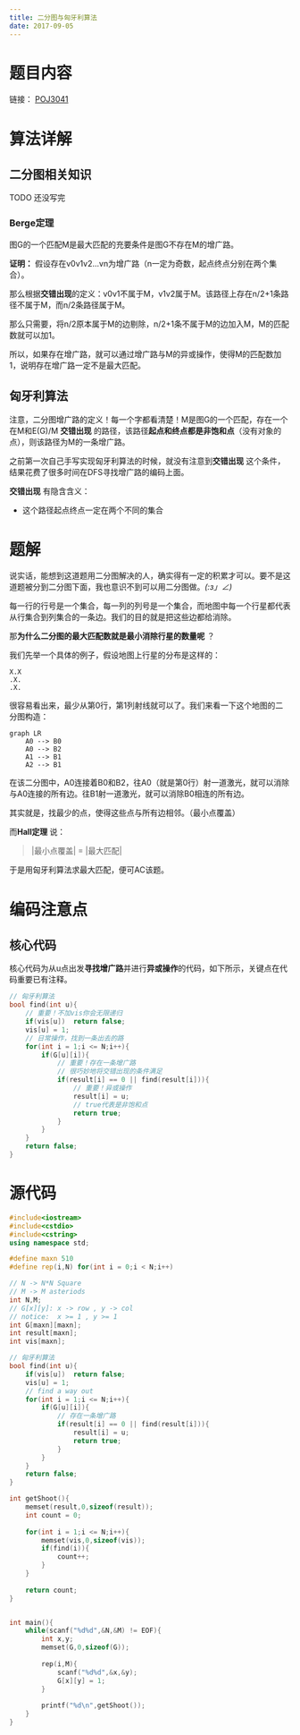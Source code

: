 ```yaml
---
title: 二分图与匈牙利算法
date: 2017-09-05
---
```


# 题目内容

链接： [POJ3041](https://vjudge.net/problem/POJ-3041)

# 算法详解

## 二分图相关知识

TODO 还没写完

### Berge定理

图G的一个匹配M是最大匹配的充要条件是图G不存在M的增广路。

**证明：** 假设存在v0v1v2...vn为增广路（n一定为奇数，起点终点分别在两个集合）。

那么根据**交错出现**的定义：v0v1不属于M，v1v2属于M。该路径上存在n/2+1条路径不属于M，而n/2条路径属于M。

那么只需要，将n/2原本属于M的边剔除，n/2+1条不属于M的边加入M，M的匹配数就可以加1。

所以，如果存在增广路，就可以通过增广路与M的异或操作，使得M的匹配数加1，说明存在增广路一定不是最大匹配。

## 匈牙利算法

注意，二分图增广路的定义！每一个字都看清楚！M是图G的一个匹配，存在一个在M和E(G)/M **交错出现** 的路径，该路径**起点和终点都是非饱和点**（没有对象的点），则该路径为M的一条增广路。

之前第一次自己手写实现匈牙利算法的时候，就没有注意到**交错出现** 这个条件，结果花费了很多时间在DFS寻找增广路的编码上面。

**交错出现** 有隐含含义：

+ 这个路径起点终点一定在两个不同的集合 

# 题解

说实话，能想到这道题用二分图解决的人，确实得有一定的积累才可以。要不是这道题被分到二分图下面，我也意识不到可以用二分图做。_(:з」∠)_

每一行的行号是一个集合，每一列的列号是一个集合，而地图中每一个行星都代表从行集合到列集合的一条边。我们的目的就是把这些边都给消除。

那**为什么二分图的最大匹配数就是最小消除行星的数量呢** ？

我们先举一个具体的例子，假设地图上行星的分布是这样的：

```
X.X 
.X. 
.X. 
```

很容易看出来，最少从第0行，第1列射线就可以了。我们来看一下这个地图的二分图构造：

```mermaid
graph LR
	A0 --> B0
	A0 --> B2
	A1 --> B1
	A2 --> B1
```

在该二分图中，A0连接着B0和B2，往A0（就是第0行）射一道激光，就可以消除与A0连接的所有边。往B1射一道激光，就可以消除B0相连的所有边。

其实就是，找最少的点，使得这些点与所有边相邻。（最小点覆盖）

而**Hall定理** 说：

> \|最小点覆盖\| = \|最大匹配\|

于是用匈牙利算法求最大匹配，便可AC该题。


# 编码注意点

## 核心代码

核心代码为从u点出发**寻找增广路**并进行**异或操作**的代码，如下所示，关键点在代码重要已有注释。

```C++
// 匈牙利算法
bool find(int u){
	// 重要！不加vis你会无限递归 
	if(vis[u])	return false;
	vis[u] = 1;
	// 日常操作，找到一条出去的路 
	for(int i = 1;i <= N;i++){
		if(G[u][i]){
			// 重要！存在一条增广路 
			// 很巧妙地将交错出现的条件满足 
			if(result[i] == 0 || find(result[i])){
				// 重要！异或操作 
				result[i] = u;
				// true代表是非饱和点 
				return true;
			}
		}
	}
	return false;
}
```



# 源代码

```C++
#include<iostream>
#include<cstdio>
#include<cstring>
using namespace std;

#define maxn 510
#define rep(i,N) for(int i = 0;i < N;i++)

// N -> N*N Square 
// M -> M asteriods
int N,M;
// G[x][y]: x -> row , y -> col
// notice:  x >= 1 , y >= 1
int G[maxn][maxn];
int result[maxn];
int vis[maxn];

// 匈牙利算法
bool find(int u){
	if(vis[u])	return false;
	vis[u] = 1;
	// find a way out
	for(int i = 1;i <= N;i++){
		if(G[u][i]){
			// 存在一条增广路 
			if(result[i] == 0 || find(result[i])){
				result[i] = u;
				return true;
			}
		}
	}
	return false;
}

int getShoot(){
	memset(result,0,sizeof(result));
	int count = 0;
	
	for(int i = 1;i <= N;i++){
		memset(vis,0,sizeof(vis));
		if(find(i)){
			count++;
		}
	}
	
	return count;
}


int main(){
	while(scanf("%d%d",&N,&M) != EOF){
		int x,y;
		memset(G,0,sizeof(G));
		
		rep(i,M){
			scanf("%d%d",&x,&y);
			G[x][y] = 1;
		}
		
		printf("%d\n",getShoot());
	}
} 
```

